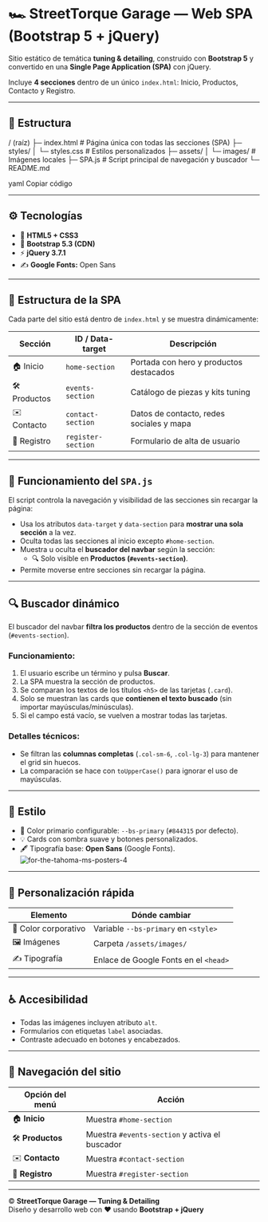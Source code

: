 # 🏎️ StreetTorque Garage — Web SPA (Bootstrap 5 + jQuery)

Sitio estático de temática **tuning & detailing**, construido con **Bootstrap 5** y convertido en una **Single Page Application (SPA)** con jQuery.

Incluye **4 secciones** dentro de un único `index.html`: Inicio, Productos, Contacto y Registro.

---

## 📂 Estructura

/ (raíz)
├─ index.html # Página única con todas las secciones (SPA)
├─ styles/
│ └─ styles.css # Estilos personalizados
├─ assets/
│ └─ images/ # Imágenes locales
├─ SPA.js # Script principal de navegación y buscador
└─ README.md

yaml
Copiar código

---

## ⚙️ Tecnologías

- 🧱 **HTML5 + CSS3**
- 🎨 **Bootstrap 5.3 (CDN)**
- ⚡ **jQuery 3.7.1**
- ✍️ **Google Fonts:** Open Sans

---

## 🧱 Estructura de la SPA

Cada parte del sitio está dentro de `index.html` y se muestra dinámicamente:

| Sección | ID / Data-target | Descripción |
|----------|------------------|--------------|
| 🏠 Inicio | `home-section` | Portada con hero y productos destacados |
| 🛠️ Productos | `events-section` | Catálogo de piezas y kits tuning |
| ✉️ Contacto | `contact-section` | Datos de contacto, redes sociales y mapa |
| 🧾 Registro | `register-section` | Formulario de alta de usuario |

---

## 🧠 Funcionamiento del `SPA.js`

El script controla la navegación y visibilidad de las secciones sin recargar la página:

- Usa los atributos `data-target` y `data-section` para **mostrar una sola sección** a la vez.  
- Oculta todas las secciones al inicio excepto `#home-section`.  
- Muestra u oculta el **buscador del navbar** según la sección:
  - 🔍 Solo visible en **Productos (`#events-section`)**.
- Permite moverse entre secciones sin recargar la página.

---

## 🔍 Buscador dinámico

El buscador del navbar **filtra los productos** dentro de la sección de eventos (`#events-section`).

### Funcionamiento:
1. El usuario escribe un término y pulsa **Buscar**.  
2. La SPA muestra la sección de productos.  
3. Se comparan los textos de los títulos `<h5>` de las tarjetas (`.card`).  
4. Solo se muestran las cards que **contienen el texto buscado** (sin importar mayúsculas/minúsculas).  
5. Si el campo está vacío, se vuelven a mostrar todas las tarjetas.

### Detalles técnicos:
- Se filtran las **columnas completas** (`.col-sm-6`, `.col-lg-3`) para mantener el grid sin huecos.  
- La comparación se hace con `toUpperCase()` para ignorar el uso de mayúsculas.

---

## 🎨 Estilo

- 🎨 Color primario configurable: `--bs-primary` (`#844315` por defecto).  
- 💡 Cards con sombra suave y botones personalizados.  
- 🖋️ Tipografía base: **Open Sans** (Google Fonts).  
![for-the-tahoma-ms-posters-4](https://github.com/user-attachments/assets/ed97e04e-7704-4a99-a48d-729d58601ff0)

---

## 🧩 Personalización rápida

| Elemento | Dónde cambiar |
|-----------|----------------|
| 🎨 Color corporativo | Variable `--bs-primary` en `<style>` |
| 🖼️ Imágenes | Carpeta `/assets/images/` |
| ✍️ Tipografía | Enlace de Google Fonts en el `<head>` |

---

## ♿ Accesibilidad

- Todas las imágenes incluyen atributo `alt`.  
- Formularios con etiquetas `label` asociadas.  
- Contraste adecuado en botones y encabezados.  

---

## 🚀 Navegación del sitio

| Opción del menú | Acción |
|------------------|--------|
| 🏠 **Inicio** | Muestra `#home-section` |
| 🛠️ **Productos** | Muestra `#events-section` y activa el buscador |
| ✉️ **Contacto** | Muestra `#contact-section` |
| 🧾 **Registro** | Muestra `#register-section` |

---

© **StreetTorque Garage — Tuning & Detailing**  
Diseño y desarrollo web con ❤️ usando **Bootstrap + jQuery**
